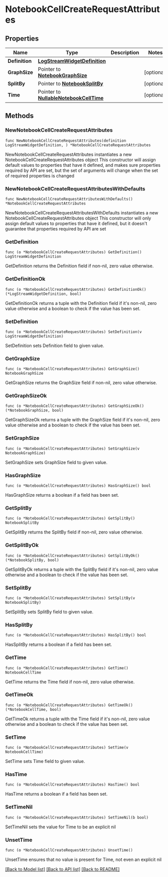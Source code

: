 # NotebookCellCreateRequestAttributes

## Properties

Name | Type | Description | Notes
---- | ---- | ----------- | ------
**Definition** | [**LogStreamWidgetDefinition**](LogStreamWidgetDefinition.md) |  | 
**GraphSize** | Pointer to [**NotebookGraphSize**](NotebookGraphSize.md) |  | [optional] 
**SplitBy** | Pointer to [**NotebookSplitBy**](NotebookSplitBy.md) |  | [optional] 
**Time** | Pointer to [**NullableNotebookCellTime**](NotebookCellTime.md) |  | [optional] 

## Methods

### NewNotebookCellCreateRequestAttributes

`func NewNotebookCellCreateRequestAttributes(definition LogStreamWidgetDefinition, ) *NotebookCellCreateRequestAttributes`

NewNotebookCellCreateRequestAttributes instantiates a new NotebookCellCreateRequestAttributes object
This constructor will assign default values to properties that have it defined,
and makes sure properties required by API are set, but the set of arguments
will change when the set of required properties is changed

### NewNotebookCellCreateRequestAttributesWithDefaults

`func NewNotebookCellCreateRequestAttributesWithDefaults() *NotebookCellCreateRequestAttributes`

NewNotebookCellCreateRequestAttributesWithDefaults instantiates a new NotebookCellCreateRequestAttributes object
This constructor will only assign default values to properties that have it defined,
but it doesn't guarantee that properties required by API are set

### GetDefinition

`func (o *NotebookCellCreateRequestAttributes) GetDefinition() LogStreamWidgetDefinition`

GetDefinition returns the Definition field if non-nil, zero value otherwise.

### GetDefinitionOk

`func (o *NotebookCellCreateRequestAttributes) GetDefinitionOk() (*LogStreamWidgetDefinition, bool)`

GetDefinitionOk returns a tuple with the Definition field if it's non-nil, zero value otherwise
and a boolean to check if the value has been set.

### SetDefinition

`func (o *NotebookCellCreateRequestAttributes) SetDefinition(v LogStreamWidgetDefinition)`

SetDefinition sets Definition field to given value.


### GetGraphSize

`func (o *NotebookCellCreateRequestAttributes) GetGraphSize() NotebookGraphSize`

GetGraphSize returns the GraphSize field if non-nil, zero value otherwise.

### GetGraphSizeOk

`func (o *NotebookCellCreateRequestAttributes) GetGraphSizeOk() (*NotebookGraphSize, bool)`

GetGraphSizeOk returns a tuple with the GraphSize field if it's non-nil, zero value otherwise
and a boolean to check if the value has been set.

### SetGraphSize

`func (o *NotebookCellCreateRequestAttributes) SetGraphSize(v NotebookGraphSize)`

SetGraphSize sets GraphSize field to given value.

### HasGraphSize

`func (o *NotebookCellCreateRequestAttributes) HasGraphSize() bool`

HasGraphSize returns a boolean if a field has been set.

### GetSplitBy

`func (o *NotebookCellCreateRequestAttributes) GetSplitBy() NotebookSplitBy`

GetSplitBy returns the SplitBy field if non-nil, zero value otherwise.

### GetSplitByOk

`func (o *NotebookCellCreateRequestAttributes) GetSplitByOk() (*NotebookSplitBy, bool)`

GetSplitByOk returns a tuple with the SplitBy field if it's non-nil, zero value otherwise
and a boolean to check if the value has been set.

### SetSplitBy

`func (o *NotebookCellCreateRequestAttributes) SetSplitBy(v NotebookSplitBy)`

SetSplitBy sets SplitBy field to given value.

### HasSplitBy

`func (o *NotebookCellCreateRequestAttributes) HasSplitBy() bool`

HasSplitBy returns a boolean if a field has been set.

### GetTime

`func (o *NotebookCellCreateRequestAttributes) GetTime() NotebookCellTime`

GetTime returns the Time field if non-nil, zero value otherwise.

### GetTimeOk

`func (o *NotebookCellCreateRequestAttributes) GetTimeOk() (*NotebookCellTime, bool)`

GetTimeOk returns a tuple with the Time field if it's non-nil, zero value otherwise
and a boolean to check if the value has been set.

### SetTime

`func (o *NotebookCellCreateRequestAttributes) SetTime(v NotebookCellTime)`

SetTime sets Time field to given value.

### HasTime

`func (o *NotebookCellCreateRequestAttributes) HasTime() bool`

HasTime returns a boolean if a field has been set.

### SetTimeNil

`func (o *NotebookCellCreateRequestAttributes) SetTimeNil(b bool)`

 SetTimeNil sets the value for Time to be an explicit nil

### UnsetTime
`func (o *NotebookCellCreateRequestAttributes) UnsetTime()`

UnsetTime ensures that no value is present for Time, not even an explicit nil

[[Back to Model list]](../README.md#documentation-for-models) [[Back to API list]](../README.md#documentation-for-api-endpoints) [[Back to README]](../README.md)


